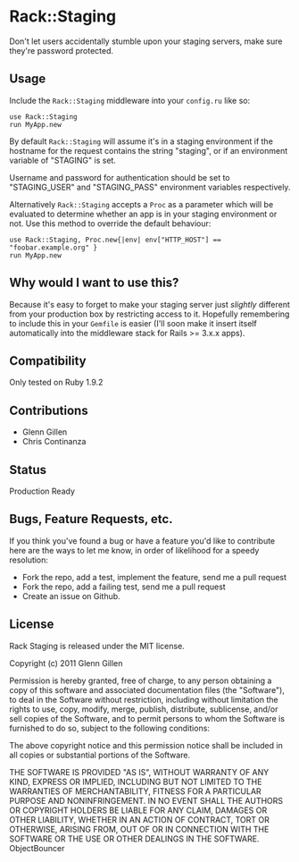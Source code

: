 # Rack::Staging

Don't let users accidentally stumble upon your staging servers, make sure
they're password protected.

## Usage

Include the `Rack::Staging` middleware into your `config.ru` like so:

    use Rack::Staging
    run MyApp.new

By default `Rack::Staging` will assume it's in a staging environment if the
hostname for the request contains the string "staging", or if an environment
variable of "STAGING" is set.

Username and password for authentication should be set to "STAGING_USER" and
"STAGING_PASS" environment variables respectively.

Alternatively `Rack::Staging` accepts a `Proc` as a parameter which will be
evaluated to determine whether an app is in your staging environment or not.
Use this method to override the default behaviour:

    use Rack::Staging, Proc.new{|env| env["HTTP_HOST"] == "foobar.example.org" }
    run MyApp.new

## Why would I want to use this?

Because it's easy to forget to make your staging server just *slightly*
different from your production box by restricting access to it. Hopefully
remembering to include this in your `Gemfile` is easier (I'll soon make it
insert itself automatically into the middleware stack for Rails >= 3.x.x apps).

## Compatibility

Only tested on Ruby 1.9.2

## Contributions

* Glenn Gillen
* Chris Continanza

## Status

Production Ready

## Bugs, Feature Requests, etc.

If you think you've found a bug or have a feature you'd like to contribute
here are the ways to let me know, in order of likelihood for a speedy
resolution:

* Fork the repo, add a test, implement the feature, send me a pull request
* Fork the repo, add a failing test, send me a pull request
* Create an issue on Github.

## License

Rack Staging is released under the MIT license.

Copyright (c) 2011 Glenn Gillen

Permission is hereby granted, free of charge, to any person obtaining a copy
of this software and associated documentation files (the "Software"), to deal
in the Software without restriction, including without limitation the rights
to use, copy, modify, merge, publish, distribute, sublicense, and/or sell
copies of the Software, and to permit persons to whom the Software is
furnished to do so, subject to the following conditions:

The above copyright notice and this permission notice shall be included in
all copies or substantial portions of the Software.

THE SOFTWARE IS PROVIDED "AS IS", WITHOUT WARRANTY OF ANY KIND, EXPRESS OR
IMPLIED, INCLUDING BUT NOT LIMITED TO THE WARRANTIES OF MERCHANTABILITY,
FITNESS FOR A PARTICULAR PURPOSE AND NONINFRINGEMENT. IN NO EVENT SHALL THE
AUTHORS OR COPYRIGHT HOLDERS BE LIABLE FOR ANY CLAIM, DAMAGES OR OTHER
LIABILITY, WHETHER IN AN ACTION OF CONTRACT, TORT OR OTHERWISE, ARISING FROM,
OUT OF OR IN CONNECTION WITH THE SOFTWARE OR THE USE OR OTHER DEALINGS IN
THE SOFTWARE.
ObjectBouncer

